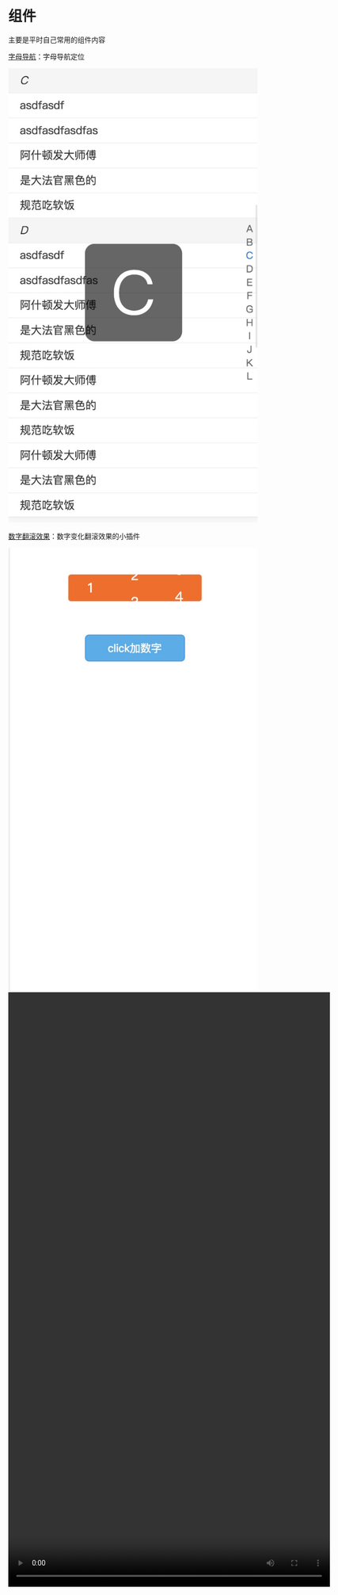 # 组件

主要是平时自己常用的组件内容

[字母导航](./字母导航)：字母导航定位

<img src="./img/nav.jpg" width="650px" />

[数字翻滚效果](./数字翻滚效果)：数字变化翻滚效果的小插件

<img src="./img/num.jpg" width="650px" />
<video src="./img/num.mp4" width="650px" height="1200px"></video>